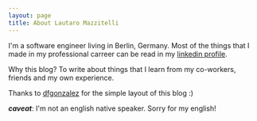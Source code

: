 ```yaml
---
layout: page
title: About Lautaro Mazzitelli
---
```


I'm a software engineer living in Berlin, Germany. Most of the things that I made in my professional carreer can be read in my
[linkedin profile](http://www.linkedin.com/in/lmazzitelli).

Why this blog? To write about things that I learn from my co-workers, friends and my own experience.

Thanks to [dfgonzalez](http://www.dfgonzalez.com.ar) for the simple layout of this blog :)

***caveat***: I'm not an english native speaker. Sorry for my english!
